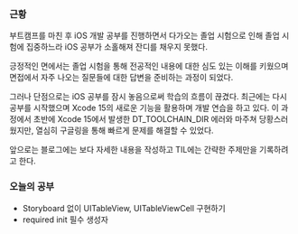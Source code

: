 ### 근황
부트캠프를 마친 후 iOS 개발 공부를 진행하면서 다가오는 졸업 시험으로 인해 졸업 시험에 집중하느라 iOS 공부가 소홀해져 잔디를 채우지 못했다.<br>

긍정적인 면에서는 졸업 시험을 통해 전공적인 내용에 대한 심도 있는 이해를 키웠으며 면접에서 자주 나오는 질문들에 대한 답변을 준비하는 과정이 되었다.<br>

그러나 단점으로는 iOS 공부를 잠시 놓음으로써 학습의 흐름이 끊겼다. 최근에는
다시 공부를 시작했으며 Xcode 15의 새로운 기능을 활용하며 개발 연습을 하고 있다.
이 과정에서 초반에 Xcode 15에서 발생한 DT_TOOLCHAIN_DIR 에러와 마주쳐
당황스러웠지만, 열심히 구글링을 통해 빠르게 문제를 해결할 수 있었다.<br>

앞으로는 블로그에는 보다 자세한 내용을 작성하고 TIL에는 간략한 주제만을 기록하려고 한다.<br>

### 오늘의 공부

- Storyboard 없이 UITableView, UITableViewCell 구현하기
- required init 필수 생성자
